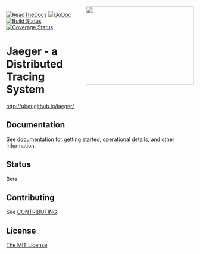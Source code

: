 <img align="right" width="290" height="210" src="http://jaeger.readthedocs.io/en/latest/images/jaeger_vector.svg">

[![ReadTheDocs][doc-img]][doc] [![GoDoc][godoc-img]][godoc] [![Build Status][ci-img]][ci] [![Coverage Status][cov-img]][cov]

# Jaeger - a Distributed Tracing System

http://uber.github.io/jaeger/

## Documentation

See [documentation](http://jaeger.readthedocs.io/en/latest/) for getting started, operational details, and other information.

## Status

Beta

## Contributing

See [CONTRIBUTING](./CONTRIBUTING.md).

## License

[The MIT License](./LICENSE).

[doc-img]: https://readthedocs.org/projects/jaeger/badge/?version=latest
[doc]: http://jaeger.readthedocs.org/en/latest/
[godoc-img]: https://godoc.org/github.com/uber/jaeger?status.svg
[godoc]: https://godoc.org/github.com/uber/jaeger
[ci-img]: https://travis-ci.org/uber/jaeger.svg?branch=master
[ci]: https://travis-ci.org/uber/jaeger
[cov-img]: https://coveralls.io/repos/uber/jaeger/badge.svg?branch=master
[cov]: https://coveralls.io/github/uber/jaeger?branch=master
[//]: # (md-to-godoc-ignore)

